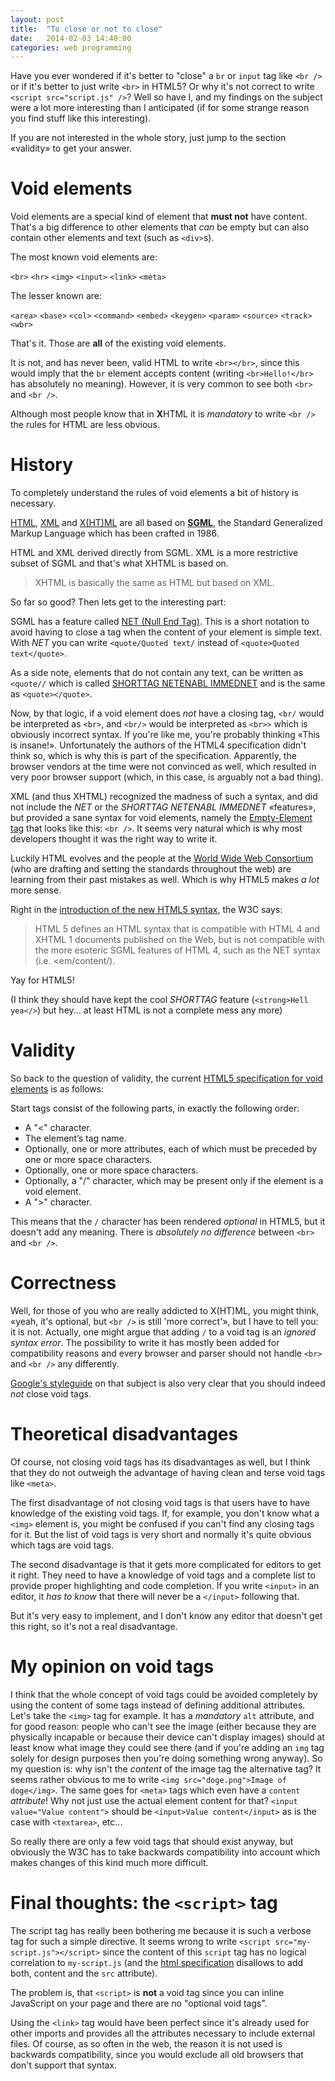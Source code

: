 ```yaml
---
layout: post
title:  "To close or not to close"
date:   2014-02-03 14:40:00
categories: web programming
---
```



Have you ever wondered if it's better to "close" a `br` or `input` tag like
`<br />` or if it's better to just write `<br>` in HTML5? Or why it's not correct
to write `<script src="script.js" />`? Well so have I, and
my findings on the subject were a lot more interesting than I anticipated
(if for some strange reason you find stuff like this interesting).

If you are not interested in the whole story, just jump to the section «validity»
to get your answer.


# Void elements


Void elements are a special kind of element that **must not** have content.
That's a big difference to other elements that *can* be empty but can also contain
other elements and text (such as `<div>`s).



The most known void elements are:

`<br>` `<hr>` `<img>` `<input>` `<link>` `<meta>`

The lesser known are:

`<area>` `<base>` `<col>` `<command>` `<embed>` `<keygen>` `<param>` `<source>` `<track>` `<wbr>`

That's it. Those are **all** of the existing void elements.


It is not, and has never been, valid HTML to write `<br></br>`, since this would
imply that the `br` element accepts content (writing `<br>Hello!</br>` has 
absolutely no meaning). However, it is very common to see both `<br>` and `<br />`.

Although most people know that in **X**HTML it is *mandatory* to write `<br />` the
rules for HTML are less obvious.


# History

To completely understand the rules of void elements a bit of history is necessary.

[HTML][], [XML][] and [X(HT)ML][XHTML] are all based on [**SGML**](http://en.wikipedia.org/wiki/Standard_Generalized_Markup_Language),
the Standard Generalized Markup Language which has been crafted in 1986.

HTML and XML derived directly from SGML. XML is a more restrictive subset of SGML
and that's what XHTML is based on.

> XHTML is basically the same as HTML but based on XML.

So far so good? Then lets get to the interesting part:

SGML has a feature called [NET (Null End Tag)](http://en.wikipedia.org/wiki/Standard_Generalized_Markup_Language#NET).
This is a short notation to avoid having to close a tag when the content
of your element is simple text. With *NET* you can write `<quote/Quoted text/`
instead of `<quote>Quoted text</quote>`.

As a side note, elements that do not contain any text, can be written as `<quote//`
which is called [SHORTTAG NETENABL IMMEDNET](http://en.wikipedia.org/wiki/Standard_Generalized_Markup_Language#Other_features)
and is the same as `<quote></quote>`.

Now, by that logic, if a void element does *not* have a closing tag, `<br/` would
be interpreted as `<br>`, and `<br/>` would be interpreted as `<br>>` which is
obviously incorrect syntax. If you're like me, you're probably thinking «This
is insane!». Unfortunately the authors of the HTML4 specification didn't think
so, which is why this is part of the specification. Apparently, the browser
vendors at the time were not convinced as well, which resulted in very poor
browser support (which, in this case, is arguably not a bad thing).

XML (and thus XHTML) recognized the madness of such a syntax, and did not include
the *NET* or the *SHORTTAG NETENABL IMMEDNET* «features», but provided a sane
syntax for void elements, namely the [Empty-Element tag](http://www.w3.org/TR/xml/#sec-starttags)
that looks like this: `<br />`. It seems very natural which is why
most developers thought it was the right way to write it.


Luckily HTML evolves and the people at the [World Wide Web Consortium](http://www.w3.org)
(who are drafting and setting the standards throughout the web) are learning
from their past mistakes as well. Which is why HTML5 makes *a lot* more sense.

Right in the [introduction of the new HTML5 syntax](http://www.w3.org/TR/2009/WD-html5-diff-20090423/#syntax),
the W3C says:

> HTML 5 defines an HTML syntax that is compatible with HTML 4 and XHTML 1
> documents published on the Web, but is not compatible with the more esoteric
> SGML features of HTML 4, such as the NET syntax (i.e. <em/content/).


Yay for HTML5! 

(I think they should have kept the cool *SHORTTAG* feature (`<strong>Hell yea</>`)
but hey... at least HTML is not a complete mess any more)



# Validity

So back to the question of validity, the current [HTML5 specification for void elements](http://www.w3.org/TR/html-markup/syntax.html#void-element)
is as follows:

Start tags consist of the following parts, in exactly the following order:  

- A "<" character.  
- The element’s tag name.  
- Optionally, one or more attributes, each of which must be preceded by one or more space characters.  
- Optionally, one or more space characters.  
- Optionally, a "/" character, which may be present only if the element is a void element.  
- A ">" character.  

This means that the `/` character has been rendered *optional* in HTML5, but
it doesn't add any meaning. There is *absolutely no difference* between `<br>`
and `<br />`.


# Correct<wbr>ness

Well, for those of you who are really addicted to X(HT)ML, you might think, «yeah,
it's optional, but `<br />` is still 'more correct'», but I have to tell you:
it is not. Actually, one might argue that adding `/` to a void tag is an *ignored
syntax error*. The possibility to write it has mostly been added for compatibility
reasons and every browser and parser should not handle `<br>` and `<br />` any
differently.

[Google's styleguide](http://google-styleguide.googlecode.com/svn/trunk/htmlcssguide.xml?showone=Document_Type#Document_Type)
on that subject is also very clear that you should indeed *not* close void tags.


# Theo<wbr>retical disad<wbr>vantages

Of course, not closing void tags has its disadvantages as well, but I think
that they do not outweigh the advantage of having clean and terse void tags like `<meta>`.

The first disadvantage of not closing void tags is that users have to have knowledge
of the existing void tags. If, for example, you don't know what a `<img>` element
is, you might be confused if you can't find any closing tags for it. But the list
of void tags is very short and normally it's quite obvious which tags are void tags.

The second disadvantage is that it gets more complicated for editors to get it
right. They need to have a knowledge of void tags and a complete list to provide
proper highlighting and code completion. If you write `<input>` in an editor,
it *has to know* that there will never be a `</input>` following that.

But it's very easy to implement, and I don't know any editor that doesn't get
this right, so it's not a real disadvantage.


# My opinion on void tags

I think that the whole concept of void tags could be avoided completely by using
the content of some tags instead of defining additional attributes. Let's take
the `<img>` tag for example. It has a *mandatory* `alt` attribute, and for good
reason: people who can't see the image (either because they are physically
incapable or because their device can't display images) should at least know
what image they could see there (and if you're adding an `img` tag solely for
design purposes then you're doing something wrong anyway). So my question is:
why isn't the *content* of the image tag the alternative tag? It seems rather
obvious to me to write `<img src="doge.png">Image of doge</img>`. The same goes
for `<meta>` tags which even have a `content` *attribute*! Why not just use the
actual element content for that? `<input value="Value content">` should be
`<input>Value content</input>` as is the case with `<textarea>`, etc...


So really there are only a few void tags that should exist anyway, but obviously
the W3C has to take backwards compatibility into account which makes changes of
this kind much more difficult.


# Final thoughts: the `<script>` tag

The script tag has really been bothering me because it is such a verbose tag for
such a simple directive. It seems wrong to write `<script src="my-script.js"></script>`
since the content of this `script` tag has no logical correlation to `my-script.js` (and
the [html specification](http://www.w3.org/html/wg/drafts/html/master/scripting-1.html#the-script-element)
 disallows to add both, content and the `src` attribute).

The problem is, that `<script>` is **not** a void tag since you can inline JavaScript
on your page and there are no "optional void tags".

Using the `<link>` tag would have been perfect since it's already used for other
imports and provides all the attributes necessary to include external
files. Of course, as so often in the web, the reason it is not used is backwards
compatibility, since you would exclude all old browsers that don't support that
syntax.





[XML]: http://en.wikipedia.org/wiki/XML
[HTML]: http://en.wikipedia.org/wiki/HTML
[XHTML]: http://en.wikipedia.org/wiki/XHTML
